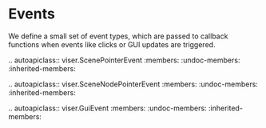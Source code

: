 # Events

We define a small set of event types, which are passed to callback functions
when events like clicks or GUI updates are triggered.

<!-- prettier-ignore-start -->

.. autoapiclass:: viser.ScenePointerEvent
   :members:
   :undoc-members:
   :inherited-members:

.. autoapiclass:: viser.SceneNodePointerEvent
   :members:
   :undoc-members:
   :inherited-members:

.. autoapiclass:: viser.GuiEvent
   :members:
   :undoc-members:
   :inherited-members:

<!-- prettier-ignore-end -->
